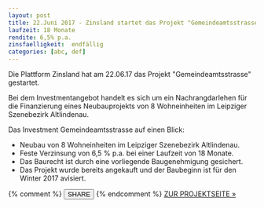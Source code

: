 ```yaml
---
layout: post
title: 22.Juni 2017 - Zinsland startet das Projekt "Gemeindeamtsstrasse"
laufzeit: 18 Monate
rendite: 6,5% p.a.
zinsfaelligkeit:  endfällig
categories: [abc, def]
---
```


<p>Die Plattform Zinsland hat am 22.06.17 das Projekt "Gemeindeamtsstrasse" gestartet.</p>

<p>Bei dem Investmentangebot handelt es sich um ein Nachrangdarlehen für die Finanzierung eines Neubauprojekts von 8 Wohneinheiten im Leipziger Szenebezirk Altlindenau.</p>

<p>Das Investment Gemeindeamtsstrasse auf einen Blick:</p>
<ul>
    <li>Neubau von 8 Wohneinheiten im Leipziger Szenebezirk Altlindenau.</li>
    <li>Feste Verzinsung von 6,5 % p.a. bei einer Laufzeit von 18 Monate.</li>
    <li>Das Baurecht ist durch eine vorliegende Baugenehmigung gesichert.</li>
    <li>Das Projekt wurde bereits angekauft und der Baubeginn ist für den Winter 2017 avisiert.</li>
</ul>

<div class="blogbottom">
    {% comment %}
    <button>SHARE</button>
    {% endcomment %}
    <a target="_blank" href="https://www.zinsland.de/projekte/gemeindeamtsstrasse-leipzig" class="ampstart-btn">ZUR PROJEKTSEITE &raquo;</a>
</div>

